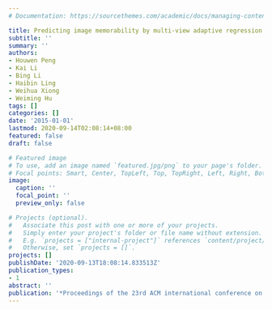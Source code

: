 ```yaml
---
# Documentation: https://sourcethemes.com/academic/docs/managing-content/

title: Predicting image memorability by multi-view adaptive regression
subtitle: ''
summary: ''
authors:
- Houwen Peng
- Kai Li
- Bing Li
- Haibin Ling
- Weihua Xiong
- Weiming Hu
tags: []
categories: []
date: '2015-01-01'
lastmod: 2020-09-14T02:08:14+08:00
featured: false
draft: false

# Featured image
# To use, add an image named `featured.jpg/png` to your page's folder.
# Focal points: Smart, Center, TopLeft, Top, TopRight, Left, Right, BottomLeft, Bottom, BottomRight.
image:
  caption: ''
  focal_point: ''
  preview_only: false

# Projects (optional).
#   Associate this post with one or more of your projects.
#   Simply enter your project's folder or file name without extension.
#   E.g. `projects = ["internal-project"]` references `content/project/deep-learning/index.md`.
#   Otherwise, set `projects = []`.
projects: []
publishDate: '2020-09-13T18:08:14.833513Z'
publication_types:
- 1
abstract: ''
publication: '*Proceedings of the 23rd ACM international conference on Multimedia*'
---
```

